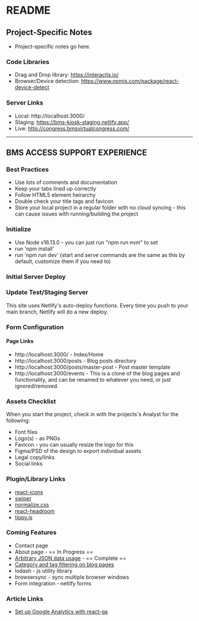 # README #

## Project-Specific Notes ##
* Project-specific notes go here.

### Code Libraries ###
* Drag and Drop library: https://interactjs.io/
* Browser/Device detection: https://www.npmjs.com/package/react-device-detect


### Server Links ###
* Local: http://localhost:3000/
* Staging: https://bms-kiosk-staging.netlify.app/
* Live: http://congress.bmsvirtualcongress.com/

---

## BMS ACCESS SUPPORT EXPERIENCE ##


### Best Practices ###
* Use lots of comments and documentation
* Keep your tabs lined up correctly
* Follow HTML5 element heirarchy
* Double check your title tags and favicon
* Store your local project in a regular folder with no cloud syncing - this can cause issues with running/building the project

### Initialize ###
* Use Node v16.13.0 - you can just run "npm run nvm" to set
* run 'npm install'
* run 'npm run dev' (start and serve commands are the same as this by default, customize them if you need to)

### Initial Server Deploy ###


### Update Test/Staging Server ###
This site uses Netlify's auto-deploy functions.  Every time you push to your main branch, Netlify will do a new deploy.

### Form Configuration ###


#### Page Links ####
* http://localhost:3000/ - Index/Home
* http://localhost:3000/posts - Blog posts directory
* http://localhost:3000/posts/master-post - Post master template
* http://localhost:3000/events - This is a clone of the blog pages and functionality, and can be renamed to whatever you need, or just ignored/removed.


### Assets Checklist ###
When you start the project, check in with the projects's Analyst for the following:
* Font files
* Logo(s) - as PNGs
* Favicon - you can usually resize the logo for this
* Figma/PSD of the design to export individual assets
* Legal copy/links
* Social links

### Plugin/Library Links ###
* [react-icons](https://react-icons.github.io/react-icons)
* [swiper](https://swiperjs.com/)
* [normalize.css](https://necolas.github.io/normalize.css/)
* [react-headroom](https://kyleamathews.github.io/react-headroom/)
* [tippy.js](https://atomiks.github.io/tippyjs/)

### Coming Features ###
* Contact page
* About page - == In Progress ==
* [Arbitrary JSON data usage](https://vercel.com/guides/loading-static-file-nextjs-api-route) - == Complete ==
* [Category and tag filtering on blog pages](https://retool.com/blog/filtering-data-in-react-filter-map-and-for-loops/)
* lodash - js utility library
* browsersync - sync multiple browser windows
* Form integration - netlify forms

### Article Links ###
* [Set up Google Analytics with react-ga](https://medium.com/@cooperwfloyd/the-most-simple-way-to-track-next-js-page-views-in-google-analytics-8a5c6d981f43)